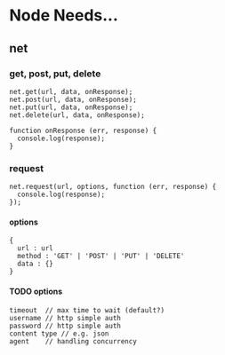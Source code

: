Node Needs...
=============

net
---

### get, post, put, delete

    net.get(url, data, onResponse);
    net.post(url, data, onResponse);
    net.put(url, data, onResponse);
    net.delete(url, data, onResponse);

    function onResponse (err, response) {
      console.log(response);
    }

### request

    net.request(url, options, function (err, response) {
      console.log(response);
    });

#### options

    {
      url : url
      method : 'GET' | 'POST' | 'PUT' | 'DELETE'
      data : {}
    }

#### TODO options

    timeout  // max time to wait (default?)
    username // http simple auth
    password // http simple auth
    content type // e.g. json
    agent    // handling concurrency
